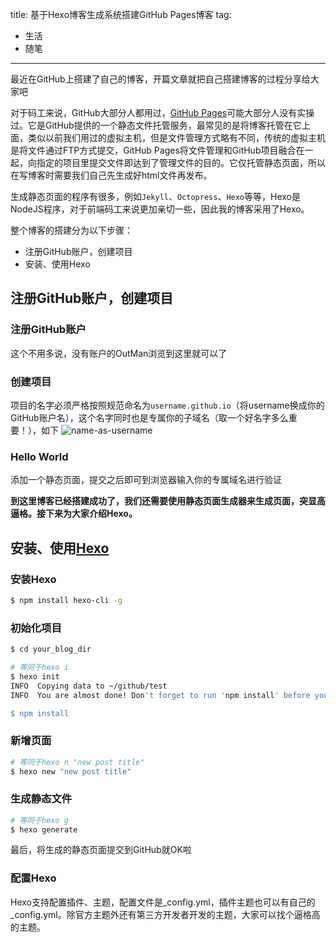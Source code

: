 title: 基于Hexo博客生成系统搭建GitHub Pages博客
tag:
  - 生活
  - 随笔
---
最近在GitHub上搭建了自己的博客，开篇文章就把自己搭建博客的过程分享给大家吧

对于码工来说，GitHub大部分人都用过，[GitHub
Pages](https://pages.github.com/)可能大部分人没有实操过。它是GitHub提供的一个静态文件托管服务，最常见的是将博客托管在它上面，类似以前我们用过的虚拟主机，但是文件管理方式略有不同，传统的虚拟主机是将文件通过FTP方式提交，GitHub Pages将文件管理和GitHub项目融合在一起，向指定的项目里提交文件即达到了管理文件的目的。它仅托管静态页面，所以在写博客时需要我们自己先生成好html文件再发布。

生成静态页面的程序有很多，例如<!--more-->`Jekyll`、`Octopress`、`Hexo`等等，Hexo是NodeJS程序，对于前端码工来说更加亲切一些，因此我的博客采用了Hexo。

整个博客的搭建分为以下步骤：
* 注册GitHub账户，创建项目
* 安装、使用Hexo

## 注册GitHub账户，创建项目

### 注册GitHub账户
这个不用多说，没有账户的OutMan浏览到这里就可以了

### 创建项目
项目的名字必须严格按照规范命名为`username.github.io`（将username换成你的GitHub账户名），这个名字同时也是专属你的子域名（取一个好名字多么重要！），如下
![name-as-username](/img/hello-world/name-as-username.png)

### Hello World
添加一个静态页面，提交之后即可到浏览器输入你的专属域名进行验证

**到这里博客已经搭建成功了，我们还需要使用静态页面生成器来生成页面，突显高逼格。接下来为大家介绍Hexo。**

## 安装、使用[Hexo](https://github.com/hexojs/hexo-cli)

### 安装Hexo
``` bash
$ npm install hexo-cli -g
```

### 初始化项目

``` bash
$ cd your_blog_dir

# 等同于hexo i
$ hexo init
INFO  Copying data to ~/github/test
INFO  You are almost done! Don't forget to run 'npm install' before you start blogging with Hexo!

$ npm install
```

### 新增页面

``` bash
# 等同于hexo n "new post title"
$ hexo new "new post title"
```

### 生成静态文件

``` bash
# 等同于hexo g
$ hexo generate
```

最后，将生成的静态页面提交到GitHub就OK啦

### 配置Hexo

Hexo支持配置插件、主题，配置文件是_config.yml，插件主题也可以有自己的_config.yml。除官方主题外还有第三方开发者开发的主题，大家可以找个逼格高的主题。
